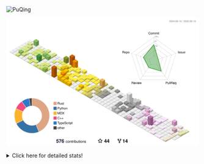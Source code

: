 ![PuQing](https://user-images.githubusercontent.com/27223114/171565019-9a56fae6-b08b-421f-99db-7e830da42371.png)

![](./profile-3d-contrib/profile-season-animate.svg)

<details>
<summary>Click here for detailed stats!</summary>

<!--START_SECTION:waka-->
![Lines of code](https://img.shields.io/badge/From%20Hello%20World%20I%27ve%20Written-2.0%20million%20lines%20of%20code-blue)

**🐱 My GitHub Data** 

> 📦 446.6 kB Used in GitHub's Storage 
 > 
> 🏆 213 Contributions in the Year 2025
 > 
> 🚫 Not Opted to Hire
 > 
> 📜 40 Public Repositories 
 > 
> 🔑 34 Private Repositories 
 > 
**I'm an Early 🐤** 

```text
🌞 Morning                886 commits         ███░░░░░░░░░░░░░░░░░░░░░░   10.17 % 
🌆 Daytime                3767 commits        ███████████░░░░░░░░░░░░░░   43.23 % 
🌃 Evening                1971 commits        ██████░░░░░░░░░░░░░░░░░░░   22.62 % 
🌙 Night                  2089 commits        ██████░░░░░░░░░░░░░░░░░░░   23.98 % 
```


📊 **This Week I Spent My Time On** 

```text
💬 Programming Languages: 
Other                    32 hrs 25 mins      █████████████░░░░░░░░░░░░   53.11 % 
Python                   17 hrs 38 mins      ███████░░░░░░░░░░░░░░░░░░   28.90 % 
Typst                    5 hrs 54 mins       ██░░░░░░░░░░░░░░░░░░░░░░░   09.69 % 
C                        2 hrs 49 mins       █░░░░░░░░░░░░░░░░░░░░░░░░   04.62 % 
Rust                     27 mins             ░░░░░░░░░░░░░░░░░░░░░░░░░   00.75 % 

🔥 Editors: 
VS Code                  26 hrs 52 mins      ███████████░░░░░░░░░░░░░░   44.04 % 
Arc                      22 hrs 16 mins      █████████░░░░░░░░░░░░░░░░   36.48 % 
Ghostty                  8 hrs 8 mins        ███░░░░░░░░░░░░░░░░░░░░░░   13.33 % 
Telegram                 2 hrs 30 mins       █░░░░░░░░░░░░░░░░░░░░░░░░   04.11 % 
NetEaseMusic             1 hr 8 mins         ░░░░░░░░░░░░░░░░░░░░░░░░░   01.87 % 

💻 Operating System: 
Mac                      37 hrs 51 mins      ████████████████░░░░░░░░░   62.02 % 
WSL                      21 hrs 7 mins       █████████░░░░░░░░░░░░░░░░   34.61 % 
Linux                    2 hrs 3 mins        █░░░░░░░░░░░░░░░░░░░░░░░░   03.37 % 
```


<!--END_SECTION:waka-->
</details>
